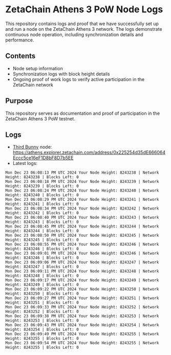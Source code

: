 # ZetaChain Athens 3 PoW Node Logs
This repository contains logs and proof that we have successfully set up and run a node on the ZetaChain Athens 3 network. The logs demonstrate continuous node operation, including synchronization details and performance.

## Contents
- Node setup information
- Synchronization logs with block height details
- Ongoing proof of work logs to verify active participation in the ZetaChain network

## Purpose
This repository serves as documentation and proof of participation in the ZetaChain Athens 3 PoW testnet.

## Logs

- [Third Bunny](https://thirdbunny.xyz/) node: https://athens.explorer.zetachain.com/address/0x225254d35dE666064Eccc5ce16eF1D8bF8D7b5EE
- Latest logs:
```
Mon Dec 23 06:08:13 PM UTC 2024 Your Node Height: 8243238 | Network Height: 8243238 | Blocks Left: 0
Mon Dec 23 06:08:18 PM UTC 2024 Your Node Height: 8243239 | Network Height: 8243239 | Blocks Left: 0
Mon Dec 23 06:08:24 PM UTC 2024 Your Node Height: 8243240 | Network Height: 8243240 | Blocks Left: 0
Mon Dec 23 06:08:29 PM UTC 2024 Your Node Height: 8243241 | Network Height: 8243241 | Blocks Left: 0
Mon Dec 23 06:08:34 PM UTC 2024 Your Node Height: 8243242 | Network Height: 8243242 | Blocks Left: 0
Mon Dec 23 06:08:40 PM UTC 2024 Your Node Height: 8243243 | Network Height: 8243243 | Blocks Left: 0
Mon Dec 23 06:08:45 PM UTC 2024 Your Node Height: 8243244 | Network Height: 8243244 | Blocks Left: 0
Mon Dec 23 06:08:50 PM UTC 2024 Your Node Height: 8243245 | Network Height: 8243245 | Blocks Left: 0
Mon Dec 23 06:08:55 PM UTC 2024 Your Node Height: 8243246 | Network Height: 8243246 | Blocks Left: 0
Mon Dec 23 06:09:01 PM UTC 2024 Your Node Height: 8243246 | Network Height: 8243246 | Blocks Left: 0
Mon Dec 23 06:09:06 PM UTC 2024 Your Node Height: 8243247 | Network Height: 8243247 | Blocks Left: 0
Mon Dec 23 06:09:11 PM UTC 2024 Your Node Height: 8243248 | Network Height: 8243248 | Blocks Left: 0
Mon Dec 23 06:09:17 PM UTC 2024 Your Node Height: 8243249 | Network Height: 8243249 | Blocks Left: 0
Mon Dec 23 06:09:22 PM UTC 2024 Your Node Height: 8243250 | Network Height: 8243250 | Blocks Left: 0
Mon Dec 23 06:09:27 PM UTC 2024 Your Node Height: 8243251 | Network Height: 8243251 | Blocks Left: 0
Mon Dec 23 06:09:33 PM UTC 2024 Your Node Height: 8243252 | Network Height: 8243252 | Blocks Left: 0
Mon Dec 23 06:09:38 PM UTC 2024 Your Node Height: 8243253 | Network Height: 8243253 | Blocks Left: 0
Mon Dec 23 06:09:43 PM UTC 2024 Your Node Height: 8243254 | Network Height: 8243254 | Blocks Left: 0
Mon Dec 23 06:09:49 PM UTC 2024 Your Node Height: 8243255 | Network Height: 8243255 | Blocks Left: 0
Mon Dec 23 06:09:54 PM UTC 2024 Your Node Height: 8243255 | Network Height: 8243255 | Blocks Left: 0
```
